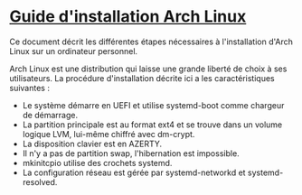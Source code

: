 # [Guide d'installation Arch Linux](https://vivienm.github.io/install-arch/)

Ce document décrit les différentes étapes nécessaires à l'installation d'Arch Linux sur un ordinateur personnel.

Arch Linux est une distribution qui laisse une grande liberté de choix à ses utilisateurs.
La procédure d'installation décrite ici a les caractéristiques suivantes :

* Le système démarre en UEFI et utilise systemd-boot comme chargeur de démarrage.
* La partition principale est au format ext4 et se trouve dans un volume logique LVM, lui-même chiffré avec dm-crypt.
* La disposition clavier est en AZERTY.
* Il n'y a pas de partition swap, l'hibernation est impossible.
* mkinitcpio utilise des crochets systemd.
* La configuration réseau est gérée par systemd-networkd et systemd-resolved.

